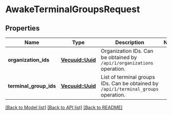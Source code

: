 # AwakeTerminalGroupsRequest

## Properties

Name | Type | Description | Notes
------------ | ------------- | ------------- | -------------
**organization_ids** | [**Vec<uuid::Uuid>**](uuid::Uuid.md) |  Organization IDs.     Can be obtained by `/api/1/organizations` operation. | 
**terminal_group_ids** | [**Vec<uuid::Uuid>**](uuid::Uuid.md) | List of terminal groups IDs.                 Can be obtained by `/api/1/terminal_groups` operation. | 

[[Back to Model list]](../README.md#documentation-for-models) [[Back to API list]](../README.md#documentation-for-api-endpoints) [[Back to README]](../README.md)


